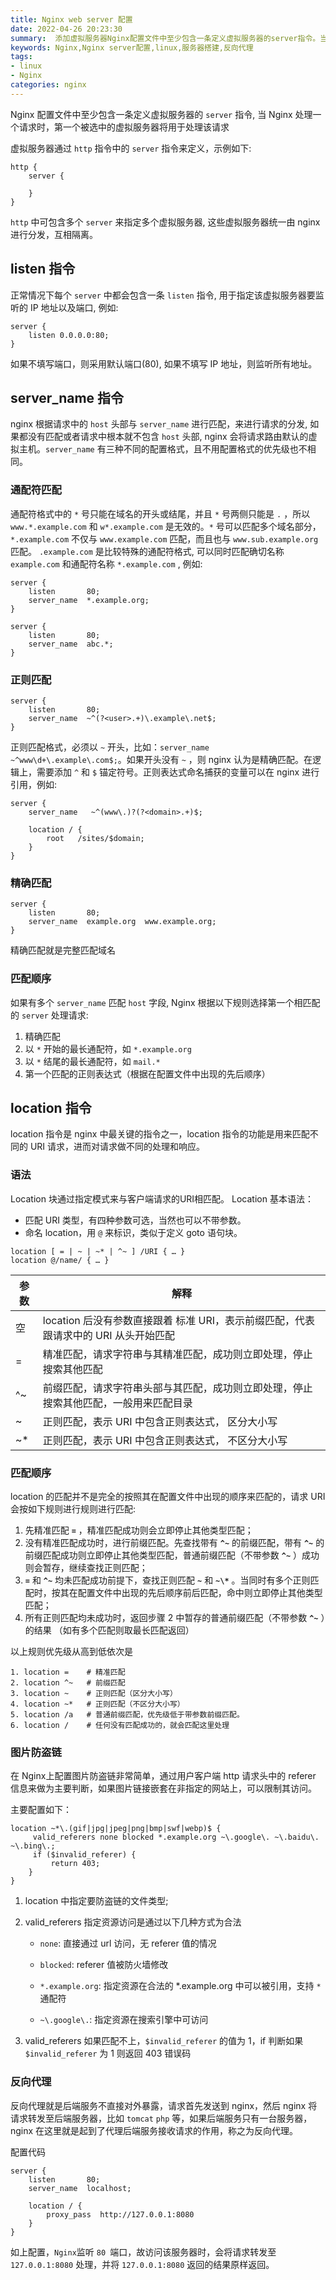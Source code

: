 ```yaml
---
title: Nginx web server 配置
date: 2022-04-26 20:23:30
summary:  添加虚拟服务器Nginx配置文件中至少包含一条定义虚拟服务器的server指令。当Nginx处理一个请求时，第一个被选中的虚拟服务器将用于处理该请求。
keywords: Nginx,Nginx server配置,linux,服务器搭建,反向代理
tags:
- linux
- Nginx
categories: nginx
---
```


Nginx 配置文件中至少包含一条定义虚拟服务器的 `server` 指令, 当 Nginx 处理一个请求时，第一个被选中的虚拟服务器将用于处理该请求

虚拟服务器通过 `http` 指令中的 `server` 指令来定义，示例如下: 
```nginx
http {
    server {
    
    }
}
```

`http` 中可包含多个 `server` 来指定多个虚拟服务器, 这些虚拟服务器统一由 nginx 进行分发，互相隔离。

## listen 指令

正常情况下每个 `server` 中都会包含一条 `listen` 指令, 用于指定该虚拟服务器要监听的 IP 地址以及端口, 例如: 
```nginx
server {
    listen 0.0.0.0:80;
}
```
如果不填写端口，则采用默认端口(80), 如果不填写 IP 地址，则监听所有地址。

## server_name 指令

nginx 根据请求中的 `host` 头部与 `server_name` 进行匹配，来进行请求的分发, 如果都没有匹配或者请求中根本就不包含 `host` 头部, nginx 会将请求路由默认的虚拟主机。`server_name` 有三种不同的配置格式，且不用配置格式的优先级也不相同。

### 通配符匹配

通配符格式中的 `*` 号只能在域名的开头或结尾，并且 `*` 号两侧只能是 `.` ，所以 `www.*.example.com` 和 `w*.example.com` 是无效的。`*` 号可以匹配多个域名部分，`*.example.com` 不仅与 `www.example.com` 匹配，而且也与 `www.sub.example.org` 匹配。
`.example.com` 是比较特殊的通配符格式, 可以同时匹配确切名称 `example.com` 和通配符名称 `*.example.com` , 例如: 

```nginx
server {
    listen       80;
    server_name  *.example.org;
}

server {
    listen       80;
    server_name  abc.*;
}
```

### 正则匹配
```nginx
server {
    listen       80;
    server_name  ~^(?<user>.+)\.example\.net$;
}
```
正则匹配格式，必须以 `~` 开头，比如：`server_name ~^www\d+\.example\.com$;`。如果开头没有 `~` ，则 nginx 认为是精确匹配。在逻辑上，需要添加 `^` 和 `$` 锚定符号。正则表达式命名捕获的变量可以在 nginx 进行引用，例如:

```nginx
server {
    server_name   ~^(www\.)?(?<domain>.+)$;

    location / {
        root   /sites/$domain;
    }
}
```

### 精确匹配
```nginx
server {
    listen       80;
    server_name  example.org  www.example.org;
}
```
精确匹配就是完整匹配域名

### 匹配顺序

如果有多个 `server_name` 匹配 `host` 字段, Nginx 根据以下规则选择第一个相匹配的 `server` 处理请求: 
1. 精确匹配
2. 以 `*` 开始的最长通配符，如 `*.example.org`
3. 以 `*` 结尾的最长通配符，如 `mail.*`
4. 第一个匹配的正则表达式（根据在配置文件中出现的先后顺序）

## location 指令

location 指令是 nginx 中最关键的指令之一，location 指令的功能是用来匹配不同的 URI 请求，进而对请求做不同的处理和响应。

### 语法

Location 块通过指定模式来与客户端请求的URI相匹配。
Location 基本语法：
- 匹配 URI 类型，有四种参数可选，当然也可以不带参数。
- 命名 location，用 `@` 来标识，类似于定义 goto 语句块。

```nginx
location [ = | ~ | ~* | ^~ ] /URI { … }
location @/name/ { … }
```

| 参数 | 解释                                                         |
| ---- | ------------------------------------------------------------ |
| 空   | location 后没有参数直接跟着 标准 URI，表示前缀匹配，代表跟请求中的 URI 从头开始匹配 |
| =    | 精准匹配，请求字符串与其精准匹配，成功则立即处理，停止搜索其他匹配 |
| ^~   | 前缀匹配，请求字符串头部与其匹配，成功则立即处理，停止搜索其他匹配，一般用来匹配目录 |
| ~    | 正则匹配，表示 URI 中包含正则表达式， 区分大小写             |
| ~*   | 正则匹配，表示 URI 中包含正则表达式， 不区分大小写           |

### 匹配顺序

location 的匹配并不是完全的按照其在配置文件中出现的顺序来匹配的，请求 URI 会按如下规则进行规则进行匹配: 

1. 先精准匹配 **`=`** ，精准匹配成功则会立即停止其他类型匹配；
2. 没有精准匹配成功时，进行前缀匹配。先查找带有 **`^~`** 的前缀匹配，带有 **`^~`** 的前缀匹配成功则立即停止其他类型匹配，普通前缀匹配（不带参数 **`^~`** ）成功则会暂存，继续查找正则匹配；
3. **`=`** 和 **`^~`** 均未匹配成功前提下，查找正则匹配 **`~`** 和 **`~\*`** 。当同时有多个正则匹配时，按其在配置文件中出现的先后顺序前后匹配，命中则立即停止其他类型匹配；
4. 所有正则匹配均未成功时，返回步骤 2 中暂存的普通前缀匹配（不带参数 **`^~`** ）的结果 （如有多个匹配则取最长匹配返回）

以上规则优先级从高到低依次是
```
1. location =    # 精准匹配
2. location ^~   # 前缀匹配
3. location ~    # 正则匹配（区分大小写）
4. location ~*   # 正则匹配（不区分大小写）
5. location /a   # 普通前缀匹配，优先级低于带参数前缀匹配。
6. location /    # 任何没有匹配成功的，就会匹配这里处理
```

### 图片防盗链

在 Nginx上配置图片防盗链非常简单，通过用户客户端 http 请求头中的 referer 信息来做为主要判断，如果图片链接嵌套在非指定的网站上，可以限制其访问。

主要配置如下：

```nginx
location ~*\.(gif|jpg|jpeg|png|bmp|swf|webp)$ { 
     valid_referers none blocked *.example.org ~\.google\. ~\.baidu\. ~\.bing\.;
     if ($invalid_referer) {
         return 403;
    } 
}
```

1. location 中指定要防盗链的文件类型;

2. valid_referers 指定资源访问是通过以下几种方式为合法

   - `none`: 直接通过 url 访问，无 referer 值的情况

   - `blocked`: referer 值被防火墙修改

   - `*.example.org`: 指定资源在合法的 *.example.org 中可以被引用，支持 `*` 通配符
   - `~\.google\.`: 指定资源在搜索引擎中可访问

3. valid_referers 如果匹配不上，`$invalid_referer` 的值为 1，if 判断如果 `$invalid_referer` 为 1 则返回 403 错误码

### 反向代理

反向代理就是后端服务不直接对外暴露，请求首先发送到 nginx，然后 nginx 将请求转发至后端服务器，比如 `tomcat` `php` 等，如果后端服务只有一台服务器，nginx 在这里就是起到了代理后端服务接收请求的作用，称之为反向代理。

配置代码

```nginx
server {
	listen       80;
	server_name  localhost;

	location / {
		proxy_pass  http://127.0.0.1:8080
	}
}
```

如上配置，`Nginx`监听 `80 `端口，故访问该服务器时，会将请求转发至 `127.0.0.1:8080` 处理，并将 `127.0.0.1:8080` 返回的结果原样返回。

